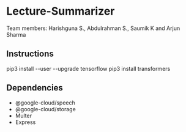 # Lecture-Summarizer

Team members: Harishguna S., Abdulrahman S., Saumik K and Arjun Sharma

## Instructions
pip3 install --user --upgrade tensorflow 
pip3 install transformers

## Dependencies 
* @google-cloud/speech
* @google-cloud/storage 
* Multer 
* Express 

